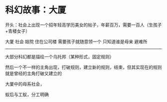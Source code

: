 # 科幻故事：大厦

开头：社会上出现一个招年轻高学历美女的帖子，年薪百万，需要一百人（生孩子+青楼女子）

大厦 社会 妓院 住在公司楼 需要孩子就随意领一个 只知道谁是母亲 避难所

---

大部分科幻都是描绘一个乌托邦（某种形式，固定规则）

然后一个不一样的主角出现，打破规则，建立新的规则，结束，但其实现在的规则就是曾经的主角打破又建立的

大厦中的母系社会，

蚁后与工蚁，分工明确

